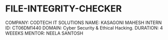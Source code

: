 # FILE-INTEGRITY-CHECKER
COMPANY: CODTECH IT SOLUTIONS
NAME: KASAGONI MAHESH
INTERN ID: CT06DM1440
DOMAIN: Cyber Security & Ethical Hacking.
DURATION: 4 WEEEKS
MENTOR: NEELA SANTOSH
